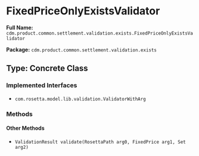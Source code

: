 # FixedPriceOnlyExistsValidator

**Full Name:** `cdm.product.common.settlement.validation.exists.FixedPriceOnlyExistsValidator`

**Package:** `cdm.product.common.settlement.validation.exists`

## Type: Concrete Class

### Implemented Interfaces

- `com.rosetta.model.lib.validation.ValidatorWithArg`

### Methods

#### Other Methods

- `ValidationResult validate(RosettaPath arg0, FixedPrice arg1, Set arg2)`

